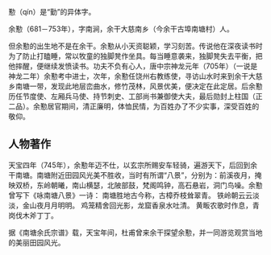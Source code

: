 懃（qín）是“勤”的异体字。

余懃（681－753年），字南涧，余干大慈南乡（今余干古埠南塘村）人。

但余懃的出生地不是在余干。余懃从小天资聪颖，学习刻苦。传说他在深夜读书时为了防止打瞌睡，常以牧童的独脚凳作坐具。每当睡意袭来，独脚凳失去平衡，把他摔醒，便继续发愤读书。功夫不负有心人，唐中宗神龙元年（705年）（一说是神龙二年）余懃考中进士，次年，余懃任饶州右教练使，寻访山水时来到余干大慈乡南塘一带，发现此地层峦曲水，修竹茂林，风景优美，便决定在此定居。后余懃历任节度使、左厢兵马使、持节刺史、工部尚书兼御使大夫，最后勋封上柱国（正二品）。余懃居官期间，清正廉明，体恤民情，为百姓办了不少实事，深受百姓的敬仰。

## 人物著作

天宝四年（745年），余懃年迈不仕，以玄宗所赐安车轻骑，遍游天下，后回到余干南塘。南塘附近田园风光美不胜收，当时有所谓“八景”，分别为：前溪夜月，掩映双桥，东岭朝曦，南山横瑟，北陂部鼓，梵阁鸣钟，高石悬岩，洞门鸟噪。余懃曾写下《咏南塘八景》一诗：
南塘胜地古今称，古樟乔枝耸翠青。
铁岭朝云云淡淡，金山夜月月明明。
鸡笼精舍回光影，龙窟香泉水吐清。
黄畈农歌时作息，青岗伐木斧丁丁。

据《南塘余氏宗谱》载，天宝年间，杜甫曾来余干探望余懃，并一同游览观赏当地的美丽田园风光。